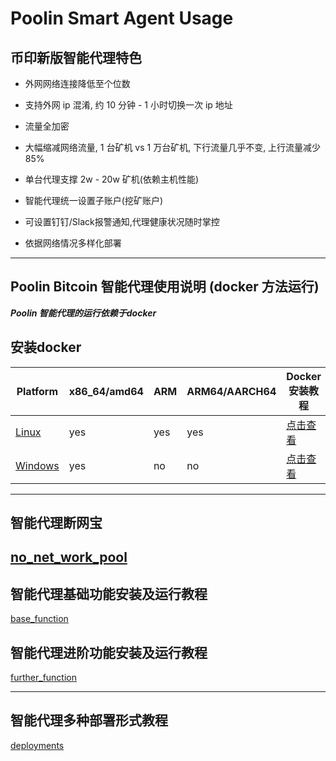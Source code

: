 # Poolin Smart Agent Usage

## 币印新版智能代理特色

- 外网网络连接降低至个位数

- 支持外网 ip 混淆, 约 10 分钟 - 1 小时切换一次 ip 地址

- 流量全加密

- 大幅缩减网络流量, 1 台矿机 vs 1 万台矿机, 下行流量几乎不变, 上行流量减少 85%

- 单台代理支撑 2w - 20w 矿机(依赖主机性能)

- 智能代理统一设置子账户(挖矿账户)

- 可设置钉钉/Slack报警通知,代理健康状况随时掌控

- 依据网络情况多样化部署

---


## Poolin Bitcoin 智能代理使用说明 (docker 方法运行)

***Poolin 智能代理的运行依赖于docker***

## 安装docker

|Platform|x86_64/amd64|ARM|ARM64/AARCH64|Docker安装教程|
|---|---|---|---|---|
|[Linux](https://docs.docker.com/install/linux/docker-ce/ubuntu/)|yes|yes|yes|[点击查看](https://docs.docker.com/install/linux/docker-ce/ubuntu/)|
|[Windows](https://docs.docker.com/docker-for-windows/install/)|yes | no | no |[点击查看](https://docs.docker.com/docker-for-windows/install/)|

---
## 智能代理断网宝

[no_net_work_pool](https://github.com/iblockin/Poolin-SmartAgentExplan/tree/master/no_nework_pool)
---

## 智能代理基础功能安装及运行教程

[base_function](https://github.com/iblockin/Poolin-SmartAgentExplan/tree/master/base_function)

##  智能代理进阶功能安装及运行教程

[further_function](https://github.com/iblockin/Poolin-SmartAgentExplan/tree/master/further_functions)

---
## 智能代理多种部署形式教程

[deployments](https://github.com/iblockin/Poolin-SmartAgentExplan/tree/master/deployments)

